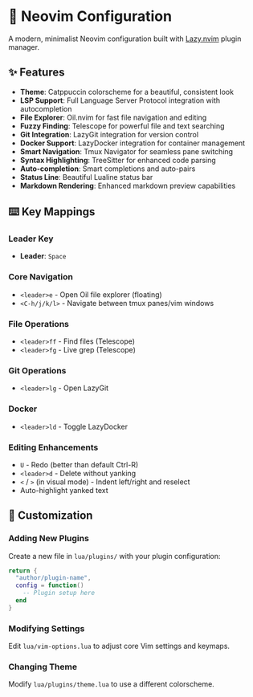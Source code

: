 # 🚀 Neovim Configuration

A modern, minimalist Neovim configuration built with [Lazy.nvim](https://github.com/folke/lazy.nvim) plugin manager.

## ✨ Features

- **Theme**: Catppuccin colorscheme for a beautiful, consistent look
- **LSP Support**: Full Language Server Protocol integration with autocompletion
- **File Explorer**: Oil.nvim for fast file navigation and editing
- **Fuzzy Finding**: Telescope for powerful file and text searching
- **Git Integration**: LazyGit integration for version control
- **Docker Support**: LazyDocker integration for container management
- **Smart Navigation**: Tmux Navigator for seamless pane switching
- **Syntax Highlighting**: TreeSitter for enhanced code parsing
- **Auto-completion**: Smart completions and auto-pairs
- **Status Line**: Beautiful Lualine status bar
- **Markdown Rendering**: Enhanced markdown preview capabilities

## ⌨️ Key Mappings

### Leader Key
- **Leader**: `Space`

### Core Navigation
- `<leader>e` - Open Oil file explorer (floating)
- `<C-h/j/k/l>` - Navigate between tmux panes/vim windows

### File Operations
- `<leader>ff` - Find files (Telescope)
- `<leader>fg` - Live grep (Telescope)

### Git Operations
- `<leader>lg` - Open LazyGit

### Docker
- `<leader>ld` - Toggle LazyDocker

### Editing Enhancements
- `U` - Redo (better than default Ctrl-R)
- `<leader>d` - Delete without yanking
- `<` / `>` (in visual mode) - Indent left/right and reselect
- Auto-highlight yanked text

## 🎨 Customization

### Adding New Plugins
Create a new file in `lua/plugins/` with your plugin configuration:

```lua
return {
  "author/plugin-name",
  config = function()
    -- Plugin setup here
  end
}
```

### Modifying Settings
Edit `lua/vim-options.lua` to adjust core Vim settings and keymaps.

### Changing Theme
Modify `lua/plugins/theme.lua` to use a different colorscheme.
